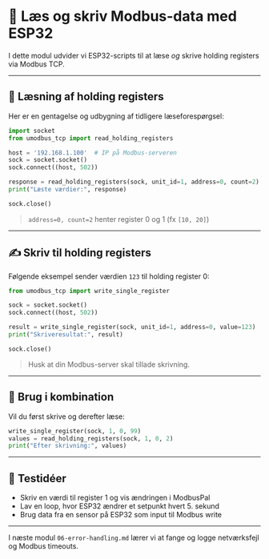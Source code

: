 # 🔁 Læs og skriv Modbus-data med ESP32

I dette modul udvider vi ESP32-scripts til at læse *og* skrive holding registers via Modbus TCP.

---

## 📖 Læsning af holding registers
Her er en gentagelse og udbygning af tidligere læseforespørgsel:
```python
import socket
from umodbus_tcp import read_holding_registers

host = '192.168.1.100'  # IP på Modbus-serveren
sock = socket.socket()
sock.connect((host, 502))

response = read_holding_registers(sock, unit_id=1, address=0, count=2)
print("Læste værdier:", response)

sock.close()
```
> `address=0, count=2` henter register 0 og 1 (fx `[10, 20]`)

---

## ✍️ Skriv til holding registers
Følgende eksempel sender værdien `123` til holding register 0:
```python
from umodbus_tcp import write_single_register

sock = socket.socket()
sock.connect((host, 502))

result = write_single_register(sock, unit_id=1, address=0, value=123)
print("Skriveresultat:", result)

sock.close()
```
> Husk at din Modbus-server skal tillade skrivning.

---

## 🧠 Brug i kombination
Vil du først skrive og derefter læse:
```python
write_single_register(sock, 1, 0, 99)
values = read_holding_registers(sock, 1, 0, 2)
print("Efter skrivning:", values)
```

---

## 🧪 Testidéer
- Skriv en værdi til register 1 og vis ændringen i ModbusPal
- Lav en loop, hvor ESP32 ændrer et setpunkt hvert 5. sekund
- Brug data fra en sensor på ESP32 som input til Modbus write

---

I næste modul `06-error-handling.md` lærer vi at fange og logge netværksfejl og Modbus timeouts.
